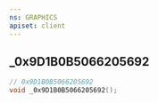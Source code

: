 ```yaml
---
ns: GRAPHICS
apiset: client
---
```

## _0x9D1B0B5066205692

```c
// 0x9D1B0B5066205692
void _0x9D1B0B5066205692();
```